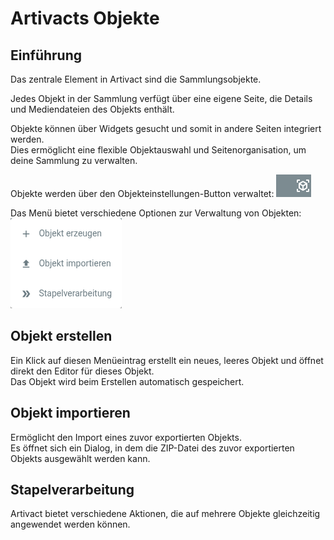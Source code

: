 # Artivacts Objekte

## Einführung

Das zentrale Element in Artivact sind die Sammlungsobjekte.

Jedes Objekt in der Sammlung verfügt über eine eigene Seite, die Details und Mediendateien des Objekts enthält.

Objekte können über Widgets gesucht und somit in andere Seiten integriert werden.  
Dies ermöglicht eine flexible Objektauswahl und Seitenorganisation, um deine Sammlung zu verwalten.

Objekte werden über den Objekteinstellungen-Button verwaltet:
![item-settings-button](./assets/introduction/item-settings-button.png)

Das Menü bietet verschiedene Optionen zur Verwaltung von Objekten:
![item-settings-menu](./assets/introduction/item-settings-menu.png)

## Objekt erstellen

Ein Klick auf diesen Menüeintrag erstellt ein neues, leeres Objekt und öffnet direkt den Editor für dieses Objekt.  
Das Objekt wird beim Erstellen automatisch gespeichert.

## Objekt importieren

Ermöglicht den Import eines zuvor exportierten Objekts.  
Es öffnet sich ein Dialog, in dem die ZIP-Datei des zuvor exportierten Objekts ausgewählt werden kann.

## Stapelverarbeitung

Artivact bietet verschiedene Aktionen, die auf mehrere Objekte gleichzeitig angewendet werden können.
